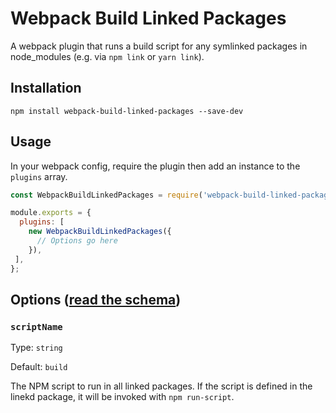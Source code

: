 # Webpack Build Linked Packages

A webpack plugin that runs a build script for any symlinked packages in node_modules (e.g. via `npm link` or `yarn link`).

## Installation

```shell
npm install webpack-build-linked-packages --save-dev
```

## Usage

In your webpack config, require the plugin then add an instance to the `plugins` array.

```js
const WebpackBuildLinkedPackages = require('webpack-build-linked-packages');

module.exports = {
  plugins: [
    new WebpackBuildLinkedPackages({
      // Options go here
    }),
 ],
};
```

## Options ([read the schema](options-schema.json))

### `scriptName`

Type: `string`

Default: `build`

The NPM script to run in all linked packages. If the script is defined in the linekd package, it will be invoked with `npm run-script`.
